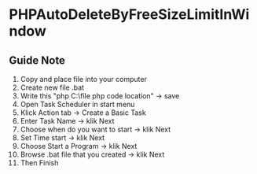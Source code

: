 # PHPAutoDeleteByFreeSizeLimitInWindow

## Guide Note
1. Copy and place file into your computer
2. Create new file .bat
3. Write this "php C:\file php code location\" -> save
4. Open Task Scheduler in start menu
5. Klick Action tab -> Create a Basic Task
6. Enter Task Name -> klik Next
7. Choose when do you want to start -> klik Next
8. Set Time start -> klik Next
9. Choose Start a Program -> klik Next
10. Browse .bat file that you created -> klik Next
11. Then Finish
